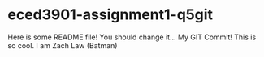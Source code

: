 # eced3901-assignment1-q5git

Here is some README file! You should change it...
My GIT Commit!
This is so cool.
I am Zach Law (Batman)